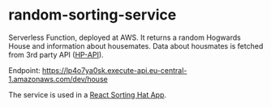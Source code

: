 # random-sorting-service

Serverless Function, deployed at AWS. It returns a random Hogwards House and information about housemates. Data about housmates is fetched from 3rd party API ([HP-API](https://hp-api.herokuapp.com/)).

Endpoint: https://lp4o7ya0sk.execute-api.eu-central-1.amazonaws.com/dev/house

The service is used in a [React Sorting Hat App](https://github.com/evagrean/sorting-hat-app).
